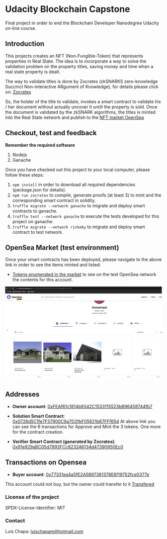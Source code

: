 # Udacity Blockchain Capstone

Final project in order to end the Blockchain Developer Nanodegree Udacity on-line course.

## Introduction

This projects creates an NFT (Non-Fungible-Token) that represents properties in Real State. The idea is to incorporate a way to solve the validation problem on the property titles, saving money and time when a real state property is dealt.

The way to validate titles is done by Zocrates (zkSNARKS zero-knowledge Succinct Non-interactive ARgument of Knowledge), for details please click on: [Zocrates](https://zokrates.github.io/)

So, the holder of the title to validate, invokes a smart contract to validate his / her document without actually uncover it untill the property is sold. Once the document is validated by the zkSNARK algorithms, the titles is minted into the Real State network and publish to the [NFT market OpenSea](https://docs.opensea.io/)

## Checkout, test and feedback

**Remember the required software**

1. Nodejs
2. Ganache

Once you have checked out this project to your local computer, please follow these steps:

1. `npm install` in order to download all required dependencies (package.json for details).
2. `npm run zocrates` to compile, generate proofs (at least 3) to mint and the corresponding smart contract in solidity.
3. `truffle migrate --network ganache` to migrate and deploy smart contracts to ganache.
4. `truffle test --network ganache` to execute the tests developed for this project on ganache.
5. `truffle migrate --network rinkeby` to migrate and deploy smart contract to test network.


## **OpenSea Market** (test environment)

Once your smart contracts has been deployed, please navigate to the above link in order to see the items minted and listed:

- [Tokens enumerated in the market](https://rinkeby.opensea.io/accounts/0xFEAf61c1814b9342C1533115523bB96458744fb7) to see on the test OpenSea network the contents for this account. 

![Account on OpenSea test](img/AccountOpenSeaTest.png)


## Addresses

- **Owner account**: [0xFEAf61c1814b9342C1533115523bB96458744fb7](https://rinkeby.etherscan.io/address/0xfeaf61c1814b9342c1533115523bb96458744fb7)

- **Solution Smart Contract**: [0x0726d5C1fe7F57900C9a7D2fbF05621b67FFf65d](https://rinkeby.etherscan.io/address/0x0726d5C1fe7F57900C9a7D2fbF05621b67FFf65d)
At above link you can see the 6 transactions for Approve and Mint the 3 tokens. One more for the contract creation.

- **Verifier Smart Contract (generated by Zocrates)**: [0x91e929aBC05d7993FCc823246134d47390950Ec0](https://rinkeby.etherscan.io/address/0x91e929aBC05d7993FCc823246134d47390950Ec0)

## Transactions on Opensea

- **Buyer account**: [0x77331ea4a5fE2A5897381378E6f19752fce0377e](https://rinkeby.etherscan.io/address/0x77331ea4a5fE2A5897381378E6f19752fce0377e)

This account could not buy, but the owner could transfer to it [Transfered](https://testnets.opensea.io/assets/0x0726d5c1fe7f57900c9a7d2fbf05621b67fff65d/1)


### License of the project
SPDX-License-Identifier: MIT

### Contact
Luis Chapa: luischapam@hotmail.com